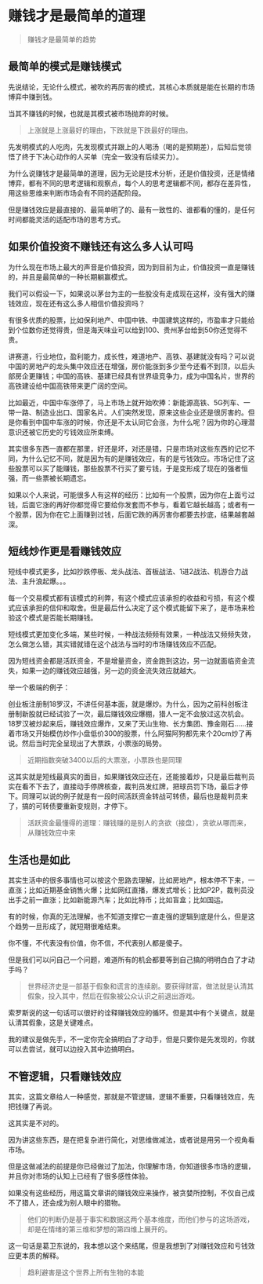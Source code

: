 # 赚钱才是最简单的道理

> 赚钱才是最简单的趋势

## 最简单的模式是赚钱模式

先说结论，无论什么模式，被吹的再厉害的模式，其核心本质就是能在长期的市场博弈中赚到钱。

当其不赚钱的时候，也就是其模式被市场抛弃的时候。

> 上涨就是上涨最好的理由，下跌就是下跌最好的理由。

先发明模式的人吃肉，先发现模式并跟上的人喝汤（喝的是预期差），后知后觉领悟了终于下决心动作的人买单（完全一致没有后续买力）。

为什么说赚钱才是最简单的道理，因为无论是技术分析，还是价值投资，还是情绪博弈，都有不同的思考逻辑和观察点，每个人的思考逻辑都不同，都存在差异性，用这些思维来判断市场会有不同的适配阶段。

但是赚钱效应是最直接的、最简单明了的、最有一致性的、谁都看的懂的，是任何时间都能灵活的适配市场的思考方式。

## 如果价值投资不赚钱还有这么多人认可吗

为什么现在市场上最大的声音是价值投资，因为到目前为止，价值投资一直是赚钱的，并且是最简单的一种长期躺赢模式。

我们可以假设一下，如果说以茅台为主的一些股没有走成现在这样，没有强大的赚钱效应，现在还有这么多人相信价值投资吗？

有很多优质的股票，比如保利地产、中国中铁、中国建筑这样的，市盈率才只能给到个位数你还觉得贵，但是海天味业可以给到100、贵州茅台给到50你还觉得不贵。

讲赛道，行业地位，盈利能力，成长性，难道地产、高铁、基建就没有吗？可以说中国的房地产的龙头集中效应还在增强，房价能涨到多少至今还看不到顶，以后头部房企更赚钱；中国的高铁、基建已经具有世界级竞争力，成为中国名片，世界的高铁建设给中国高铁带来更广阔的空间。

比如最近，中国中车涨停了，马上市场上就开始吹捧：新能源高铁、5G列车、一带一路、制造业出口、国家名片。人们突然发现，原来这些企业还是很厉害的。但是你看到中国中车涨的时候，你还是不太认同它会涨，为什么呢？因为你的心理潜意识还被它历史的亏钱效应所束缚。

其实很多东西一直都在那里，好还是坏，对还是错，只是市场对这些东西的记忆不同，为什么记忆不同，就是因为有的是赚钱效应，有的是亏钱效应。市场记住了这些股票可以买了能赚钱，那些股票不行买了要亏钱，于是变形成了现在的强者恒强，而一些票被长期遗忘。

如果以个人来说，可能很多人有这样的经历：比如有一个股票，因为你在上面亏过钱，后面它涨的再好你都觉得它要给你发套而不参与，看着它越长越高；或者有一个股票，因为你在它上面赚到过钱，后面它跌的再厉害你都要去抄底，结果越套越深。

## 短线炒作更是看赚钱效应

短线中模式更多，比如抄跌停板、龙头战法、首板战法、1进2战法、机游合力战法、主升浪起爆。。。

每一个交易模式都有该模式的利弊，有这个模式应该承担的收益和亏损，有这个模式应该承担的信仰和取舍。但是最后什么决定了这个模式能留下来了，是市场来检验这个模式是否能长期赚钱。

短线模式更加变化多端，某些时候，一种战法频频有效果，一种战法又频频失效，怎么做怎么错，其实错就错在这个战法与当时的市场赚钱效应不匹配。

因为短线资金都是活跃资金，不是增量资金，资金跑到这边，另一边就面临资金流失，如果一边的赚钱效应越强，另一边的资金流失效应就越大。

举一个极端的例子：

创业板注册制18罗汉，不讲任何基本面，就是爆炒。为什么，因为之前科创板注册制新股就已经试验了一次，最后赚钱效应爆棚，猎人一定不会放过这次机会。18罗汉被炒起来后，赚钱效应爆炸，又来了天山生物、长方集团、豫金刚石……接着市场又开始模仿炒作小盘低价300的股票，什么阿猫阿狗都先来个20cm炒了再说。然后当时完全呈现出了大票跌，小票涨的局势。

> 近期指数突破3400以后的大票涨，小票跌也是同理

这其实就是短线最真实的面目，如果赚钱效应还在，还能接着炒，只是最后裁判员实在看不下去了，直接动手停牌核查，裁判员发红牌，把球员罚下场，最后才停下。同理可以说的例子就是有一段时间活跃资金转战可转债，最后也是裁判员来了，搞的可转债要重新变规则，才停下。

> 活跃资金最懂得的道理：赚钱赚的是别人的贪欲（接盘），贪欲从哪而来，从赚钱效应中来

## 生活也是如此

其实生活中的很多事情也可以按这个思路去理解，比如房地产，根本停不下来，一直涨；比如近期基金销售火爆；比如网红直播，爆发式增长；比如P2P，裁判员没出手之前一直涨；比如新能源汽车；比如比特币；比如盲盒；比如国运。

有的时候，你真的无法理解，也不知道支撑它一直走强的逻辑到底是什么，但是这个趋势一旦形成了，就短期很难结束。

你不懂，不代表没有价值，你不信，不代表别人都是傻子。

但是我们可以问自己一个问题，难道所有的机会都要等到自己搞的明明白白了才动手吗？

> 世界经济史是一部基于假象和谎言的连续剧。要获得财富，做法就是认清其假象，投入其中，然后在假象被公众认识之前退出游戏。

索罗斯说的这一句话可以很好的诠释赚钱效应的循环。但是其中有个关键点，就是认清其假象，这是关键难点。

我的建议是做先手，不一定你完全搞明白了才动手，但是只要你是先发现的，你就可以去尝试，就可以边投入其中边搞明白。

## 不管逻辑，只看赚钱效应

其实，这篇文章给人一种感觉，那就是不管逻辑，逻辑不重要，只看赚钱效应，先把钱赚了再说。

这其实是不对的。

因为讲这些东西，是在把复杂进行简化，对思维做减法，或者说是用另一个视角看市场。

但是这做减法的前提是你已经做过了加法，你理解市场，你知道很多市场的逻辑，并且你对市场的认知上已经有了很多感性体验。

如果没有这些经历，用这篇文章讲的赚钱效应来操作，被贪婪所控制，不仅自己成不了猎人，还会成为别人眼中的猎物。

> 他们的判断仍是基于事实和数据这两个基本维度，而他们参与的这场游戏，却是在情绪的第三维和梦想的第四维上展开的。

这一句话是葛卫东说的，我本想以这个来结尾，但是我想到了对赚钱效应和亏钱效应更本质的解释。

> 趋利避害是这个世界上所有生物的本能
